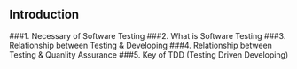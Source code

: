 ## Introduction

###1. Necessary of Software Testing
###2. What is Software Testing
###3. Relationship between Testing & Developing
###4. Relationship between Testing & Quanlity Assurance
###5. Key of TDD (Testing Driven Developing)


